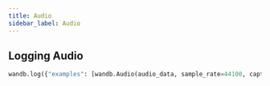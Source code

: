 ```yaml
---
title: Audio
sidebar_label: Audio
---
```


## Logging Audio

```python
wandb.log({"examples": [wandb.Audio(audio_data, sample_rate=44100, caption="Label")]})
```

